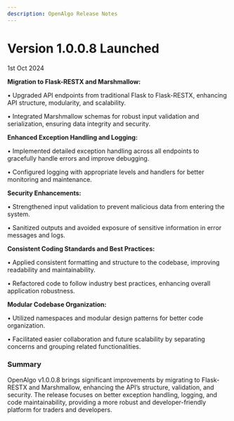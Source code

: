 ```yaml
---
description: OpenAlgo Release Notes
---
```


# Version 1.0.0.8 Launched

1st Oct 2024

**Migration to Flask-RESTX and Marshmallow:**

• Upgraded API endpoints from traditional Flask to Flask-RESTX, enhancing API structure, modularity, and scalability.

• Integrated Marshmallow schemas for robust input validation and serialization, ensuring data integrity and security.

**Enhanced Exception Handling and Logging:**

• Implemented detailed exception handling across all endpoints to gracefully handle errors and improve debugging.

• Configured logging with appropriate levels and handlers for better monitoring and maintenance.

**Security Enhancements:**

• Strengthened input validation to prevent malicious data from entering the system.

• Sanitized outputs and avoided exposure of sensitive information in error messages and logs.

**Consistent Coding Standards and Best Practices:**

• Applied consistent formatting and structure to the codebase, improving readability and maintainability.

• Refactored code to follow industry best practices, enhancing overall application robustness.

**Modular Codebase Organization:**

• Utilized namespaces and modular design patterns for better code organization.

• Facilitated easier collaboration and future scalability by separating concerns and grouping related functionalities.

### Summary

OpenAlgo v1.0.0.8 brings significant improvements by migrating to Flask-RESTX and Marshmallow, enhancing the API’s structure, validation, and security. The release focuses on better exception handling, logging, and code maintainability, providing a more robust and developer-friendly platform for traders and developers.
